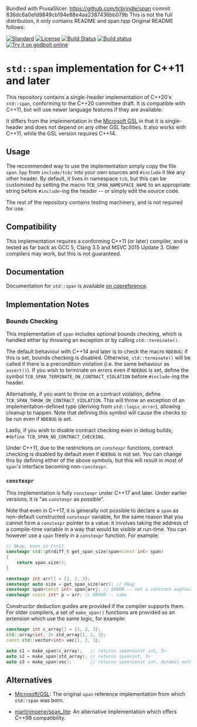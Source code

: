 Bundled with PrusaSlicer:
https://github.com/tcbrindle/span
commit 836dc6a0efd9849cb194e88e4aa2387436bb079b
This is not the full distribution, it only contains README and span.hpp
Original README follows:


[![Standard](https://img.shields.io/badge/c%2B%2B-11/14/17/20-blue.svg)](https://en.wikipedia.org/wiki/C%2B%2B#Standardization)
[![License](https://img.shields.io/badge/license-BSL-blue.svg)](http://www.boost.org/LICENSE_1_0.txt)
[![Build Status](https://travis-ci.org/tcbrindle/span.svg?branch=master)](https://travis-ci.org/tcbrindle/span)
[![Build status](https://ci.appveyor.com/api/projects/status/ow7cj56s108fs439/branch/master?svg=true)](https://ci.appveyor.com/project/tcbrindle/span/branch/master)
[![Try it on godbolt online](https://img.shields.io/badge/on-godbolt-blue.svg)](https://godbolt.org/z/-vlZZR)

`std::span` implementation for C++11 and later
==============================================

This repository contains a single-header implementation of C++20's `std::span`,
conforming to the C++20 committee draft.
It is compatible with C++11, but will use newer language features if they
are available.

It differs from the implementation in the [Microsoft GSL](https://github.com/Microsoft/GSL/)
in that it is single-header and does not depend on any other GSL facilities. It
also works with C++11, while the GSL version requires C++14.

Usage
-----

The recommended way to use the implementation simply copy the file `span.hpp`
from `include/tcb/` into your own sources and `#include` it like
any other header. By default, it lives in namespace `tcb`, but this can be
customised by setting the macro `TCB_SPAN_NAMESPACE_NAME` to an appropriate string
before `#include`-ing the header -- or simply edit the source code.

The rest of the repository contains testing machinery, and is not required for
use.

Compatibility
-------------

This implementation requires a conforming C++11 (or later) compiler,  and is tested as far
back as GCC 5, Clang 3.5 and MSVC 2015 Update 3. Older compilers may work, but this is not guaranteed.

Documentation
-------------

Documentation for `std::span` is available [on cppreference](https://en.cppreference.com/w/cpp/container/span).

Implementation Notes
--------------------

### Bounds Checking ###

This implementation of `span` includes optional bounds checking, which is handled
either by throwing an exception or by calling `std::terminate()`.

The default behaviour with C++14 and later is to check the macro `NDEBUG`:
if this is set, bounds checking is disabled. Otherwise, `std::terminate()` will
be called if there is a precondition violation (i.e. the same behaviour as
`assert()`). If you wish to terminate on errors even if `NDEBUG` is set, define
the symbol `TCB_SPAN_TERMINATE_ON_CONTRACT_VIOLATION` before `#include`-ing the
header.

Alternatively, if you want to throw on a contract violation, define
`TCB_SPAN_THROW_ON_CONTRACT_VIOLATION`. This will throw an exception of an
implementation-defined type (deriving from `std::logic_error`), allowing
cleanup to happen. Note that defining this symbol will cause the checks to be
run even if `NDEBUG` is set.

Lastly, if you wish to disable contract checking even in debug builds,
`#define TCB_SPAN_NO_CONTRACT_CHECKING`.

Under C++11, due to the restrictions on `constexpr` functions, contract checking
is disabled by default even if `NDEBUG` is not set. You can change this by
defining either of the above symbols, but this will result in most of `span`'s
interface becoming non-`constexpr`.

### `constexpr` ###

This implementation is fully `constexpr` under C++17 and later. Under earlier
versions, it is "as `constexpr` as possible".

Note that even in C++17, it is generally not possible to declare a `span`
as non-default constructed `constexpr` variable, for the same reason that you
cannot form a `constexpr` pointer to a value: it involves taking the address of
a compile-time variable in a way that would be visible at run-time.
You can however use a `span` freely in a `constexpr` function. For example:

```cpp
// Okay, even in C++11
constexpr std::ptrdiff_t get_span_size(span<const int> span)
{
    return span.size();
}

constexpr int arr[] = {1, 2, 3};
constexpr auto size = get_span_size(arr); // Okay
constexpr span<const int> span{arr}; // ERROR -- not a constant expression
constexpr const int* p = arr; // ERROR -- same
```

Constructor deduction guides are provided if the compiler supports them. For
older compilers, a set of `make_span()` functions are provided as an extension
which use the same logic, for example:

   ```cpp
   constexpr int c_array[] = {1, 2, 3};
   std::array<int, 3> std_array{1, 2, 3};
   const std::vector<int> vec{1, 2, 3};

   auto s1 = make_span(c_array);   // returns span<const int, 3>
   auto s2 = make_span(std_array); // returns span<int, 3>
   auto s3 = make_span(vec);       // returns span<const int, dynamic_extent>
   ```

Alternatives
------------

* [Microsoft/GSL](https://github.com/Microsoft/GSL): The original `span` reference
  implementation from which `std::span` was born.

* [martinmoene/span_lite](https://github.com/martinmoene/span-lite): An
  alternative implementation which offers C++98 compatibility.

